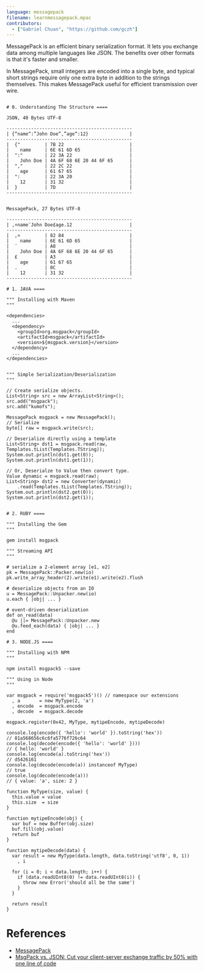 ```yaml
---
language: messagepack
filename: learnmessagepack.mpac
contributors:
  - ["Gabriel Chuan", "https://github.com/gczh"]
---
```


MessagePack is an efficient binary serialization format. It lets you exchange data among multiple languages like JSON. The benefits over other formats is that it's faster and smaller. 

In MessagePack, small integers are encoded into a single byte, and typical short strings require only one extra byte in addition to the strings themselves. This makes MessagePack useful for efficient transmission over wire.

```

# 0. Understanding The Structure ====

JSON, 40 Bytes UTF-8
	
----------------------------------------------
| {“name“:”John Doe“,”age“:12}		         |
----------------------------------------------
|  {"         | 7B 22                        |
|    name     | 6E 61 6D 65                  |
|  ":"        | 22 3A 22                     |
|    John Doe | 4A 6F 68 6E 20 44 6F 65      |
|  ","        | 22 2C 22                     |
|    age      | 61 67 65                     |
|  ":         | 22 3A 20                     |
|    12       | 31 32                        |
|  }          | 7D                           |
----------------------------------------------


MessagePack, 27 Bytes UTF-8
	
----------------------------------------------
| ‚¤name¨John Doe£age.12                     |
----------------------------------------------
|  ‚¤         | 82 84                        |
|    name     | 6E 61 6D 65                  |
|  ¨          | A8                           |
|    John Doe | 4A 6F 68 6E 20 44 6F 65      |
|  £          | A3                           |
|    age      | 61 67 65                     |
|  .          | 0C                           |
|    12       | 31 32                        |
----------------------------------------------

# 1. JAVA ====

""" Installing with Maven
"""

<dependencies>
  ...
  <dependency>
    <groupId>org.msgpack</groupId>
    <artifactId>msgpack</artifactId>
    <version>${msgpack.version}</version>
  </dependency>
  ...
</dependencies>


""" Simple Serialization/Deserialization
"""

// Create serialize objects.
List<String> src = new ArrayList<String>();
src.add("msgpack");
src.add("kumofs");

MessagePack msgpack = new MessagePack();
// Serialize
byte[] raw = msgpack.write(src);

// Deserialize directly using a template
List<String> dst1 = msgpack.read(raw, Templates.tList(Templates.TString));
System.out.println(dst1.get(0));
System.out.println(dst1.get(1));

// Or, Deserialze to Value then convert type.
Value dynamic = msgpack.read(raw);
List<String> dst2 = new Converter(dynamic)
    .read(Templates.tList(Templates.TString));
System.out.println(dst2.get(0));
System.out.println(dst2.get(1));


# 2. RUBY ====

""" Installing the Gem
"""

gem install msgpack

""" Streaming API
"""

# serialize a 2-element array [e1, e2]
pk = MessagePack::Packer.new(io)
pk.write_array_header(2).write(e1).write(e2).flush

# deserialize objects from an IO
u = MessagePack::Unpacker.new(io)
u.each { |obj| ... }

# event-driven deserialization
def on_read(data)
  @u ||= MessagePack::Unpacker.new
  @u.feed_each(data) { |obj| ... }
end

# 3. NODE.JS ====

""" Installing with NPM
"""

npm install msgpack5 --save

""" Using in Node
"""

var msgpack = require('msgpack5')() // namespace our extensions
  , a       = new MyType(2, 'a')
  , encode  = msgpack.encode
  , decode  = msgpack.decode

msgpack.register(0x42, MyType, mytipeEncode, mytipeDecode)

console.log(encode({ 'hello': 'world' }).toString('hex'))
// 81a568656c6c6fa5776f726c64
console.log(decode(encode({ 'hello': 'world' })))
// { hello: 'world' }
console.log(encode(a).toString('hex'))
// d5426161
console.log(decode(encode(a)) instanceof MyType)
// true
console.log(decode(encode(a)))
// { value: 'a', size: 2 }

function MyType(size, value) {
  this.value = value
  this.size  = size
}

function mytipeEncode(obj) {
  var buf = new Buffer(obj.size)
  buf.fill(obj.value)
  return buf
}

function mytipeDecode(data) {
  var result = new MyType(data.length, data.toString('utf8', 0, 1))
    , i

  for (i = 0; i < data.length; i++) {
    if (data.readUInt8(0) != data.readUInt8(i)) {
      throw new Error('should all be the same')
    }
  }

  return result
}

```


# References

- [MessagePack](http://msgpack.org/index.html)
- [MsgPack vs. JSON: Cut your client-server exchange traffic by 50% with one line of code](http://indiegamr.com/cut-your-data-exchange-traffic-by-up-to-50-with-one-line-of-code-msgpack-vs-json/)